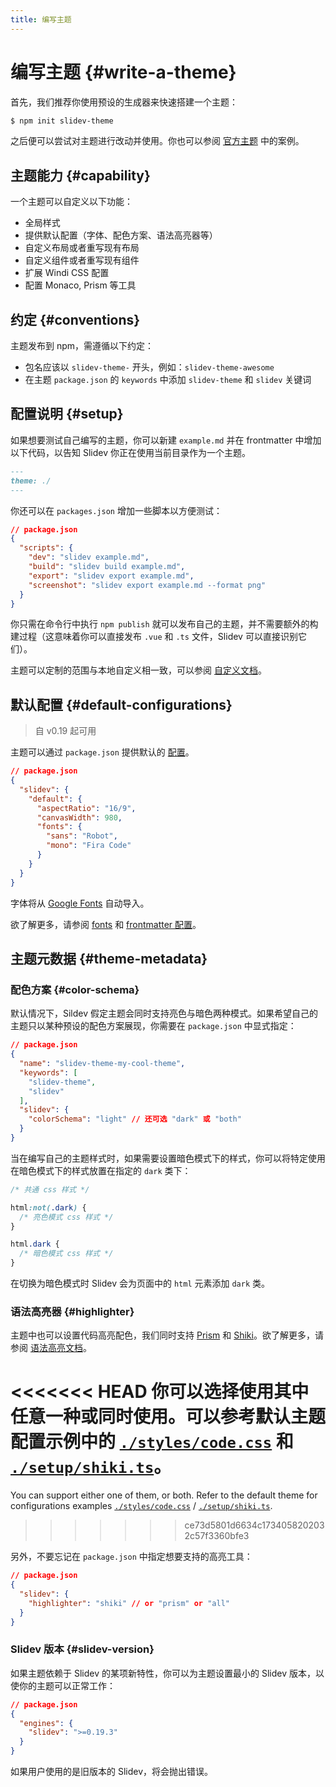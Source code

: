 ```yaml
---
title: 编写主题
---
```


# 编写主题 {#write-a-theme}

首先，我们推荐你使用预设的生成器来快速搭建一个主题：

```bash
$ npm init slidev-theme
```

之后便可以尝试对主题进行改动并使用。你也可以参阅 [官方主题](/themes/gallery) 中的案例。

## 主题能力 {#capability}

一个主题可以自定义以下功能：

- 全局样式
- 提供默认配置（字体、配色方案、语法高亮器等）
- 自定义布局或者重写现有布局
- 自定义组件或者重写现有组件
- 扩展 Windi CSS 配置
- 配置 Monaco, Prism 等工具

## 约定 {#conventions}

主题发布到 npm，需遵循以下约定：

- 包名应该以 `slidev-theme-` 开头，例如：`slidev-theme-awesome`
- 在主题 `package.json` 的 `keywords` 中添加 `slidev-theme` 和 `slidev` 关键词

## 配置说明 {#setup}

如果想要测试自己编写的主题，你可以新建 `example.md` 并在 frontmatter 中增加以下代码，以告知 Slidev 你正在使用当前目录作为一个主题。

```md
---
theme: ./
---
```

你还可以在 `packages.json` 增加一些脚本以方便测试：

```json
// package.json
{
  "scripts": {
    "dev": "slidev example.md",
    "build": "slidev build example.md",
    "export": "slidev export example.md",
    "screenshot": "slidev export example.md --format png"
  }
}
```

你只需在命令行中执行 `npm publish` 就可以发布自己的主题，并不需要额外的构建过程（这意味着你可以直接发布 `.vue` 和 `.ts` 文件，Slidev 可以直接识别它们）。

主题可以定制的范围与本地自定义相一致，可以参阅 [自定义文档](/custom/)。

## 默认配置 {#default-configurations}

> 自 v0.19 起可用

主题可以通过 `package.json` 提供默认的 [配置](/custom/#frontmatter-configures)。

```json
// package.json
{
  "slidev": {
    "default": {
      "aspectRatio": "16/9",
      "canvasWidth": 980,
      "fonts": {
        "sans": "Robot",
        "mono": "Fira Code"
      }
    }
  }
}
```

字体将从 [Google Fonts](https://fonts.google.com/) 自动导入。

欲了解更多，请参阅 [fonts](/custom/fonts) 和 [frontmatter 配置](/custom/#frontmatter-configures)。

## 主题元数据 {#theme-metadata}

### 配色方案 {#color-schema}

默认情况下，Sildev 假定主题会同时支持亮色与暗色两种模式。如果希望自己的主题只以某种预设的配色方案展现，你需要在 `package.json` 中显式指定：

```json
// package.json
{
  "name": "slidev-theme-my-cool-theme",
  "keywords": [
    "slidev-theme",
    "slidev"
  ],
  "slidev": {
    "colorSchema": "light" // 还可选 "dark" 或 "both"
  }
}
```

当在编写自己的主题样式时，如果需要设置暗色模式下的样式，你可以将特定使用在暗色模式下的样式放置在指定的 `dark` 类下：

```css
/* 共通 css 样式 */

html:not(.dark) {
  /* 亮色模式 css 样式 */
}

html.dark {
  /* 暗色模式 css 样式 */
}
```

在切换为暗色模式时 Slidev 会为页面中的 `html` 元素添加 `dark` 类。

### 语法高亮器 {#highlighter}

主题中也可以设置代码高亮配色，我们同时支持 [Prism](https://prismjs.com/) 和 [Shiki](https://github.com/shikijs/shiki)。欲了解更多，请参阅 [语法高亮文档](/custom/highlighters)。

<<<<<<< HEAD
你可以选择使用其中任意一种或同时使用。可以参考默认主题配置示例中的 [`./styles/code.css`](https://github.com/slidevjs/slidev/blob/main/packages/create-theme/template/styles/code.css) 和 [`./setup/shiki.ts`](https://github.com/slidevjs/slidev/blob/main/packages/create-theme/template/setup/shiki.ts)。
=======
You can support either one of them, or both. Refer to the default theme for configurations examples [`./styles/code.css`](https://github.com/slidevjs/slidev/blob/main/packages/create-theme/template/styles/code.css) / [`./setup/shiki.ts`](https://github.com/slidevjs/slidev/blob/main/packages/create-theme/template/setup/shiki.ts).
>>>>>>> ce73d5801d6634c1734058202032c57f3360bfe3

另外，不要忘记在 `package.json` 中指定想要支持的高亮工具：

```json
// package.json
{
  "slidev": {
    "highlighter": "shiki" // or "prism" or "all"
  }
}
```

### Slidev 版本 {#slidev-version}

如果主题依赖于 Slidev 的某项新特性，你可以为主题设置最小的 Slidev 版本，以使你的主题可以正常工作：

```json
// package.json
{
  "engines": {
    "slidev": ">=0.19.3"
  }
}
```

如果用户使用的是旧版本的 Slidev，将会抛出错误。
